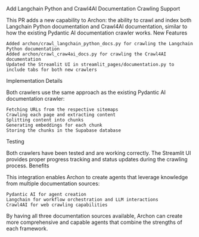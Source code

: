 Add Langchain Python and Crawl4AI Documentation Crawling Support

This PR adds a new capability to Archon: the ability to crawl and index both Langchain Python documentation and Crawl4AI documentation, similar to how the existing Pydantic AI documentation crawler works.
New Features

    Added archon/crawl_langchain_python_docs.py for crawling the Langchain Python documentation
    Added archon/crawl_craw4ai_docs.py for crawling the Crawl4AI documentation
    Updated the Streamlit UI in streamlit_pages/documentation.py to include tabs for both new crawlers

Implementation Details

Both crawlers use the same approach as the existing Pydantic AI documentation crawler:

    Fetching URLs from the respective sitemaps
    Crawling each page and extracting content
    Splitting content into chunks
    Generating embeddings for each chunk
    Storing the chunks in the Supabase database

Testing

Both crawlers have been tested and are working correctly. The Streamlit UI provides proper progress tracking and status updates during the crawling process.
Benefits

This integration enables Archon to create agents that leverage knowledge from multiple documentation sources:

    Pydantic AI for agent creation
    Langchain for workflow orchestration and LLM interactions
    Crawl4AI for web crawling capabilities

By having all three documentation sources available, Archon can create more comprehensive and capable agents that combine the strengths of each framework.
